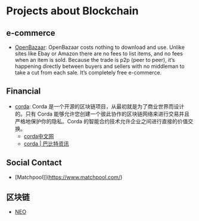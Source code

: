 
# Projects about Blockchain

## e-commerce

- [OpenBazaar](https://www.openbazaar.org/): OpenBazaar costs nothing to download and use. Unlike sites like Ebay or Amazon there are no fees to list items, and no fees when an item is sold. Because the trade is p2p (peer to peer), it’s happening directly between buyers and sellers with no middleman to take a cut from each sale. It’s completely free e-commerce.

## Financial

- [corda](https://www.corda.net/index.html): Corda 是一个开源的区块链项目，从最初就是为了商业世界而设计的。只有 Corda 能够允许您创建一个彼此协作的区块链网络来进行交易并且严格地保护你的隐私。Corda 的智能合约技术允许企业之间进行直接的价值交换。
    - [corda中文网](http://cncorda.com/introduction/)
    - [corda | 巴比特资讯](http://www.8btc.com/corda)

## Social Contact

- [Matchpool]](https://www.matchpool.com/)

## 区块链

- [NEO](https://neo.org/)
